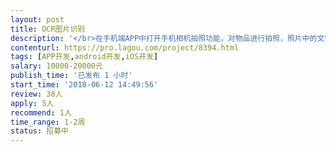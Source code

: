 ```yaml
---                
layout: post       
title: OCR图片识别           
description: '</br>在手机端APP中打开手机相机拍照功能，对物品进行拍照，照片中的文字和LOGO进行识别，并与特殊关键字进行比对，对比吻合度高于90%。对图片进行保真压缩(类似微信压缩算法)后上传服务器。低于90%重新拍照</br></br>使用场景（这个平台发不了图）</br>1：超市陈列照片</br>2：干杂铺</br></br>输出成果物</br>安卓和IOS客户端原生模块代码（测试验证可用简单的APP进行验证）</br>'     
contenturl: https://pro.lagou.com/project/8394.html      
tags: [APP开发,android开发,iOS开发]            
salary: 10000-20000元          
publish_time: '已发布 1 小时'         
start_time: '2018-06-12 14:49:56'           
review: 38人                   
apply: 5人                   
recommend: 1人                   
time_range: 1-2周              
status: 招募中                  
---                 
```

